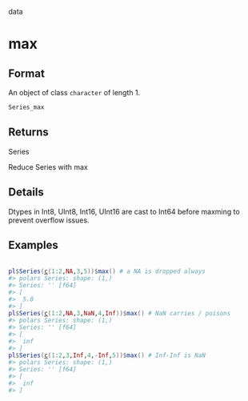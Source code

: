 data

# max

## Format

An object of class `character` of length 1.

```r
Series_max
```

## Returns

Series

Reduce Series with max

## Details

Dtypes in Int8, UInt8, Int16, UInt16 are cast to Int64 before maxming to prevent overflow issues.

## Examples

<pre class='r-example'> <code> <span class='r-in'><span></span></span>
<span class='r-in'><span><span class='va'>pl</span><span class='op'>$</span><span class='fu'>Series</span><span class='op'>(</span><span class='fu'><a href='https://rdrr.io/r/base/c.html'>c</a></span><span class='op'>(</span><span class='fl'>1</span><span class='op'>:</span><span class='fl'>2</span>,<span class='cn'>NA</span>,<span class='fl'>3</span>,<span class='fl'>5</span><span class='op'>)</span><span class='op'>)</span><span class='op'>$</span><span class='fu'>max</span><span class='op'>(</span><span class='op'>)</span> <span class='co'># a NA is dropped always</span></span></span>
<span class='r-out co'><span class='r-pr'>#&gt;</span> polars Series: shape: (1,)</span>
<span class='r-out co'><span class='r-pr'>#&gt;</span> Series: '' [f64]</span>
<span class='r-out co'><span class='r-pr'>#&gt;</span> [</span>
<span class='r-out co'><span class='r-pr'>#&gt;</span> 	5.0</span>
<span class='r-out co'><span class='r-pr'>#&gt;</span> ]</span>
<span class='r-in'><span><span class='va'>pl</span><span class='op'>$</span><span class='fu'>Series</span><span class='op'>(</span><span class='fu'><a href='https://rdrr.io/r/base/c.html'>c</a></span><span class='op'>(</span><span class='fl'>1</span><span class='op'>:</span><span class='fl'>2</span>,<span class='cn'>NA</span>,<span class='fl'>3</span>,<span class='cn'>NaN</span>,<span class='fl'>4</span>,<span class='cn'>Inf</span><span class='op'>)</span><span class='op'>)</span><span class='op'>$</span><span class='fu'>max</span><span class='op'>(</span><span class='op'>)</span> <span class='co'># NaN carries / poisons</span></span></span>
<span class='r-out co'><span class='r-pr'>#&gt;</span> polars Series: shape: (1,)</span>
<span class='r-out co'><span class='r-pr'>#&gt;</span> Series: '' [f64]</span>
<span class='r-out co'><span class='r-pr'>#&gt;</span> [</span>
<span class='r-out co'><span class='r-pr'>#&gt;</span> 	inf</span>
<span class='r-out co'><span class='r-pr'>#&gt;</span> ]</span>
<span class='r-in'><span><span class='va'>pl</span><span class='op'>$</span><span class='fu'>Series</span><span class='op'>(</span><span class='fu'><a href='https://rdrr.io/r/base/c.html'>c</a></span><span class='op'>(</span><span class='fl'>1</span><span class='op'>:</span><span class='fl'>2</span>,<span class='fl'>3</span>,<span class='cn'>Inf</span>,<span class='fl'>4</span>,<span class='op'>-</span><span class='cn'>Inf</span>,<span class='fl'>5</span><span class='op'>)</span><span class='op'>)</span><span class='op'>$</span><span class='fu'>max</span><span class='op'>(</span><span class='op'>)</span> <span class='co'># Inf-Inf is NaN</span></span></span>
<span class='r-out co'><span class='r-pr'>#&gt;</span> polars Series: shape: (1,)</span>
<span class='r-out co'><span class='r-pr'>#&gt;</span> Series: '' [f64]</span>
<span class='r-out co'><span class='r-pr'>#&gt;</span> [</span>
<span class='r-out co'><span class='r-pr'>#&gt;</span> 	inf</span>
<span class='r-out co'><span class='r-pr'>#&gt;</span> ]</span>
 </code></pre>